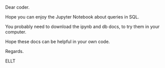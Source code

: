 Dear coder.

Hope you can enjoy the Jupyter Notebook about queries in SQL.

You probably need to download the ipynb and db docs, to try them in your computer.

Hope these docs can be helpful in your own code.

Regards.

ELLT
